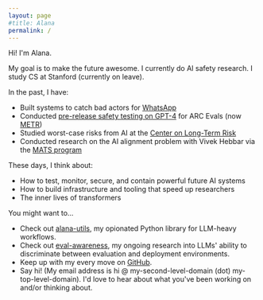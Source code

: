 ```yaml
---
layout: page
#title: Alana
permalink: /
---
```


Hi! I'm Alana.

My goal is to make the future awesome. I currently do AI safety research. I study CS at Stanford (currently on leave).

In the past, I have:
- Built systems to catch bad actors for [WhatsApp](https://faq.whatsapp.com/1805617343145907)
- Conducted [pre-release safety testing on GPT-4](https://metr.org/blog/2023-08-01-new-report/) for ARC Evals (now [METR](https://metr.org/blog/2023-12-04-metr-announcement/))
- Studied worst-case risks from AI at the [Center on Long-Term Risk](https://longtermrisk.org/)
- Conducted research on the AI alignment problem with Vivek Hebbar via the [MATS program](https://www.matsprogram.org/)

These days, I think about:
- How to test, monitor, secure, and contain powerful future AI systems
- How to build infrastructure and tooling that speed up researchers
- The inner lives of transformers

You might want to...
- Check out [alana-utils](https://utils.alana.computer/), my opionated Python library for LLM-heavy workflows.
- Check out [eval-awareness](https://github.com/alat-rights/evalawareness), my ongoing research into LLMs' ability to discriminate between evaluation and deployment environments.
- Keep up with my every move on [GitHub](https://github.com/alat-rights).
- Say hi! (My email address is hi @ my-second-level-domain (dot) my-top-level-domain). I'd love to hear about what you've been working on and/or thinking about.
